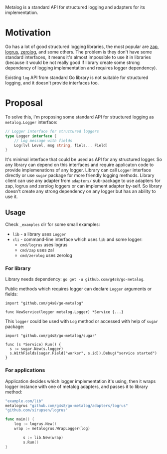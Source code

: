 Metalog is a standard API for structured logging and adapters
for its implementation.

# Motivation

Go has a lot of good structured logging libraries, the most popular
are [zap](https://github.com/uber-go/zap),
[logrus](https://github.com/Sirupsen/logrus),
[zerolog](https://github.com/rs/zerolog), and some others. The problem is
they don't have some standard interfaces, it means it's almost impossible
to use it in libraries (because it would be not really good if library
create some strong dependency of logging implementation and requires logger
dependency).

Existing `log` API from standard Go library is not suitable for structured
logging, and it doesn't provide interfaces too.

# Proposal

To solve this, I'm proposing some standard API for structured
logging as `metalog.Logger` interface:
```go
// Logger interface for structured loggers
type Logger interface {
	// Log message with fields
	Log(lvl Level, msg string, fiels... Field)
}
```
It's minimal interface that could be used as API for any
structured logger. So any library can depend on this
interfaces and require applicaton code to provide implemenations
of any logger. Library can call `Logger` interface directly or
use `sugar` package for more friendly logging methods. Library
client can use any adapter from `adapters/` sub-package to use
adapters for zap, logrus and zerolog loggers or can implement
adapter by-self. So library doesn't create any strong dependency
on any logger but has an ability to use it.

## Usage

Check `_examples` dir for some small examples:
 - `lib` - a library uses `Logger`
 - `cli` - command-line interface which uses `lib` and some logger:
   - `cmd/logrus` uses logrus
   - `cmd/zap` uses zal
   - `cmd/zerolog` uses zerolog

### For library

Library needs dependency:
`go get -u github.com/g4s8/go-metalog`.

Public methods which requires logger can declare `Logger`
arguments or fields:
```
import "github.com/g4s8/go-metalog"

func NewService(logger metalog.Logger) *Service {...}
```

This `logger` could be used with `Log` method or accessed with
help of `sugar` package:
```
import "github.com/g4s8/go-metalog/sugar"

func (s *Service) Run() {
  s := sugar.New(s.logger)
  s.WithFields(sugar.Field("worker", s.id)).Debug("service started")
}
```

### For applications

Application decides which logger implementation it's using,
then it wraps logger instance with one of metalog adapters,
and passes it to library method:
```go
"example.com/lib"
metalogrus "github.com/g4s8/go-metalog/adapters/logrus"
"github.com/sirupsen/logrus"

func main() {
	log := logrus.New()
	wrap := metalogrus.WrapLogger(log)

        s := lib.New(wrap)
        s.Run()
}
```
